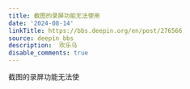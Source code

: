 ```yaml
---
title: 截图的录屏功能无法使用
date: '2024-08-14'
linkTitle: https://bbs.deepin.org/en/post/276566
source: deepin_bbs
description:  欢乐马 
disable_comments: true
---
```

截图的录屏功能无法使
